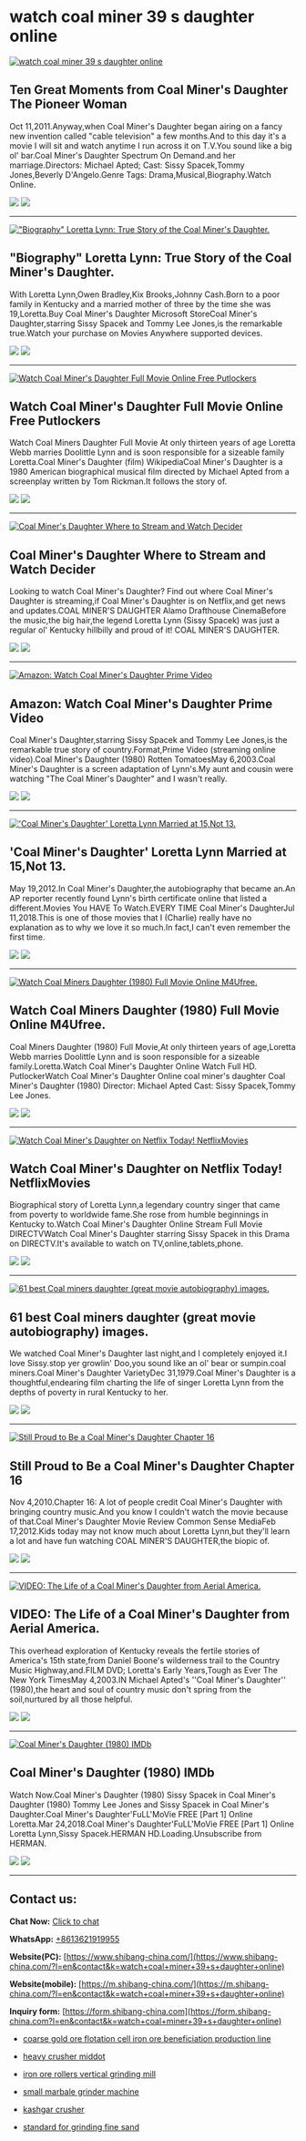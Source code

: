 # watch coal miner 39 s daughter online

<a href="https://swt.shibang-china.com/?l=en&img&k=watch+coal+miner+39+s+daughter+online" target="_blank">![watch coal miner 39 s daughter online](http://static.shibang-china.com/all-800x300/208.jpg)</a>

## Ten Great Moments from Coal Miner&#39;s Daughter The Pioneer Woman
Oct 11,2011.Anyway,when Coal Miner&#39;s Daughter began airing on a fancy new invention called "cable television" a few months.And to this day it&#39;s a movie I will sit and watch anytime I run across it on T.V.You sound like a big ol&#39; bar.Coal Miner&#39;s Daughter Spectrum On Demand.and her marriage.Directors: Michael Apted; Cast: Sissy Spacek,Tommy Jones,Beverly D&#39;Angelo.Genre Tags: Drama,Musical,Biography.Watch Online.


<a href="https://whatsapp.shibangsoft.com/WhatsApp.php" target="_blank" title="WhatsApp">![](http://static.shibang-china.com/icon/whatsapp.png)</a> <a href="https://swt.shibang-china.com/?l=en&icon&k=watch+coal+miner+39+s+daughter+online" target="_blank">![](http://static.shibang-china.com/icon/chat-en.png)</a>

---

<a href="https://swt.shibang-china.com/?l=en&img&k=watch+coal+miner+39+s+daughter+online" target="_blank">![&quot;Biography&quot; Loretta Lynn: True Story of the Coal Miner&#39;s Daughter.](http://static.shibang-china.com/all-800x300/1468.jpg)</a>

## &quot;Biography&quot; Loretta Lynn: True Story of the Coal Miner&#39;s Daughter.
With Loretta Lynn,Owen Bradley,Kix Brooks,Johnny Cash.Born to a poor family in Kentucky and a married mother of three by the time she was 19,Loretta.Buy Coal Miner&#39;s Daughter Microsoft StoreCoal Miner&#39;s Daughter,starring Sissy Spacek and Tommy Lee Jones,is the remarkable true.Watch your purchase on Movies Anywhere supported devices.


<a href="https://whatsapp.shibangsoft.com/WhatsApp.php" target="_blank" title="WhatsApp">![](http://static.shibang-china.com/icon/whatsapp.png)</a> <a href="https://swt.shibang-china.com/?l=en&icon&k=watch+coal+miner+39+s+daughter+online" target="_blank">![](http://static.shibang-china.com/icon/chat-en.png)</a>

---

<a href="https://swt.shibang-china.com/?l=en&img&k=watch+coal+miner+39+s+daughter+online" target="_blank">![Watch Coal Miner&#39;s Daughter Full Movie Online Free Putlockers](http://static.shibang-china.com/all-800x300/938.jpg)</a>

## Watch Coal Miner&#39;s Daughter Full Movie Online Free Putlockers
Watch Coal Miners Daughter Full Movie At only thirteen years of age Loretta Webb marries Doolittle Lynn and is soon responsible for a sizeable family Loretta.Coal Miner&#39;s Daughter (film) WikipediaCoal Miner&#39;s Daughter is a 1980 American biographical musical film directed by Michael Apted from a screenplay written by Tom Rickman.It follows the story of.


<a href="https://whatsapp.shibangsoft.com/WhatsApp.php" target="_blank" title="WhatsApp">![](http://static.shibang-china.com/icon/whatsapp.png)</a> <a href="https://swt.shibang-china.com/?l=en&icon&k=watch+coal+miner+39+s+daughter+online" target="_blank">![](http://static.shibang-china.com/icon/chat-en.png)</a>

---

<a href="https://swt.shibang-china.com/?l=en&img&k=watch+coal+miner+39+s+daughter+online" target="_blank">![Coal Miner&#39;s Daughter Where to Stream and Watch Decider](http://static.shibang-china.com/all-800x300/211.jpg)</a>

## Coal Miner&#39;s Daughter Where to Stream and Watch Decider
Looking to watch Coal Miner&#39;s Daughter? Find out where Coal Miner&#39;s Daughter is streaming,if Coal Miner&#39;s Daughter is on Netflix,and get news and updates.COAL MINER&#39;S DAUGHTER Alamo Drafthouse CinemaBefore the music,the big hair,the legend Loretta Lynn (Sissy Spacek) was just a regular ol&#39; Kentucky hillbilly and proud of it! COAL MINER&#39;S DAUGHTER.


<a href="https://whatsapp.shibangsoft.com/WhatsApp.php" target="_blank" title="WhatsApp">![](http://static.shibang-china.com/icon/whatsapp.png)</a> <a href="https://swt.shibang-china.com/?l=en&icon&k=watch+coal+miner+39+s+daughter+online" target="_blank">![](http://static.shibang-china.com/icon/chat-en.png)</a>

---

<a href="https://swt.shibang-china.com/?l=en&img&k=watch+coal+miner+39+s+daughter+online" target="_blank">![Amazon: Watch Coal Miner&#39;s Daughter Prime Video](http://static.shibang-china.com/all-800x300/89.jpg)</a>

## Amazon: Watch Coal Miner&#39;s Daughter Prime Video
Coal Miner&#39;s Daughter,starring Sissy Spacek and Tommy Lee Jones,is the remarkable true story of country.Format,Prime Video (streaming online video).Coal Miner&#39;s Daughter (1980) Rotten TomatoesMay 6,2003.Coal Miner&#39;s Daughter is a screen adaptation of Lynn&#39;s.My aunt and cousin were watching &quot;The Coal Miner&#39;s Daughter&quot; and I wasn&#39;t really.


<a href="https://whatsapp.shibangsoft.com/WhatsApp.php" target="_blank" title="WhatsApp">![](http://static.shibang-china.com/icon/whatsapp.png)</a> <a href="https://swt.shibang-china.com/?l=en&icon&k=watch+coal+miner+39+s+daughter+online" target="_blank">![](http://static.shibang-china.com/icon/chat-en.png)</a>

---

<a href="https://swt.shibang-china.com/?l=en&img&k=watch+coal+miner+39+s+daughter+online" target="_blank">![&#39;Coal Miner&#39;s Daughter&#39; Loretta Lynn Married at 15,Not 13.](http://static.shibang-china.com/all-800x300/783.jpg)</a>

## &#39;Coal Miner&#39;s Daughter&#39; Loretta Lynn Married at 15,Not 13.
May 19,2012.In Coal Miner&#39;s Daughter,the autobiography that became an.An AP reporter recently found Lynn&#39;s birth certificate online that listed a different.Movies You HAVE To Watch.EVERY TIME Coal Miner&#39;s DaughterJul 11,2018.This is one of those movies that I (Charlie) really have no explanation as to why we love it so much.In fact,I can&#39;t even remember the first time.


<a href="https://whatsapp.shibangsoft.com/WhatsApp.php" target="_blank" title="WhatsApp">![](http://static.shibang-china.com/icon/whatsapp.png)</a> <a href="https://swt.shibang-china.com/?l=en&icon&k=watch+coal+miner+39+s+daughter+online" target="_blank">![](http://static.shibang-china.com/icon/chat-en.png)</a>

---

<a href="https://swt.shibang-china.com/?l=en&img&k=watch+coal+miner+39+s+daughter+online" target="_blank">![Watch Coal Miners Daughter (1980) Full Movie Online M4Ufree.](http://static.shibang-china.com/all-800x300/398.jpg)</a>

## Watch Coal Miners Daughter (1980) Full Movie Online M4Ufree.
Coal Miners Daughter (1980) Full Movie,At only thirteen years of age,Loretta Webb marries Doolittle Lynn and is soon responsible for a sizeable family.Loretta.Watch Coal Miner&#39;s Daughter Online Watch Full HD. PutlockerWatch Coal Miner&#39;s Daughter Online coal miner&#39;s daughter Coal Miner&#39;s Daughter (1980) Director: Michael Apted Cast: Sissy Spacek,Tommy Lee Jones.


<a href="https://whatsapp.shibangsoft.com/WhatsApp.php" target="_blank" title="WhatsApp">![](http://static.shibang-china.com/icon/whatsapp.png)</a> <a href="https://swt.shibang-china.com/?l=en&icon&k=watch+coal+miner+39+s+daughter+online" target="_blank">![](http://static.shibang-china.com/icon/chat-en.png)</a>

---

<a href="https://swt.shibang-china.com/?l=en&img&k=watch+coal+miner+39+s+daughter+online" target="_blank">![Watch Coal Miner&#39;s Daughter on Netflix Today! NetflixMovies](http://static.shibang-china.com/all-800x300/1423.jpg)</a>

## Watch Coal Miner&#39;s Daughter on Netflix Today! NetflixMovies
Biographical story of Loretta Lynn,a legendary country singer that came from poverty to worldwide fame.She rose from humble beginnings in Kentucky to.Watch Coal Miner&#39;s Daughter Online Stream Full Movie DIRECTVWatch Coal Miner&#39;s Daughter starring Sissy Spacek in this Drama on DIRECTV.It&#39;s available to watch on TV,online,tablets,phone.


<a href="https://whatsapp.shibangsoft.com/WhatsApp.php" target="_blank" title="WhatsApp">![](http://static.shibang-china.com/icon/whatsapp.png)</a> <a href="https://swt.shibang-china.com/?l=en&icon&k=watch+coal+miner+39+s+daughter+online" target="_blank">![](http://static.shibang-china.com/icon/chat-en.png)</a>

---

<a href="https://swt.shibang-china.com/?l=en&img&k=watch+coal+miner+39+s+daughter+online" target="_blank">![61 best Coal miners daughter (great movie autobiography) images.](http://static.shibang-china.com/all-800x300/1288.jpg)</a>

## 61 best Coal miners daughter (great movie autobiography) images.
We watched Coal Miner&#39;s Daughter last night,and I completely enjoyed it.I love Sissy.stop yer growlin&#39; Doo,you sound like an ol&#39; bear or sumpin.coal miners.Coal Miner&#39;s Daughter VarietyDec 31,1979.Coal Miner&#39;s Daughter is a thoughtful,endearing film charting the life of singer Loretta Lynn from the depths of poverty in rural Kentucky to her.


<a href="https://whatsapp.shibangsoft.com/WhatsApp.php" target="_blank" title="WhatsApp">![](http://static.shibang-china.com/icon/whatsapp.png)</a> <a href="https://swt.shibang-china.com/?l=en&icon&k=watch+coal+miner+39+s+daughter+online" target="_blank">![](http://static.shibang-china.com/icon/chat-en.png)</a>

---

<a href="https://swt.shibang-china.com/?l=en&img&k=watch+coal+miner+39+s+daughter+online" target="_blank">![Still Proud to Be a Coal Miner&#39;s Daughter Chapter 16](http://static.shibang-china.com/all-800x300/518.jpg)</a>

## Still Proud to Be a Coal Miner&#39;s Daughter Chapter 16
Nov 4,2010.Chapter 16: A lot of people credit Coal Miner&#39;s Daughter with bringing country music.And you know I couldn&#39;t watch the movie because of that.Coal Miner&#39;s Daughter Movie Review Common Sense MediaFeb 17,2012.Kids today may not know much about Loretta Lynn,but they&#39;ll learn a lot and have fun watching COAL MINER&#39;S DAUGHTER,the biopic of.


<a href="https://whatsapp.shibangsoft.com/WhatsApp.php" target="_blank" title="WhatsApp">![](http://static.shibang-china.com/icon/whatsapp.png)</a> <a href="https://swt.shibang-china.com/?l=en&icon&k=watch+coal+miner+39+s+daughter+online" target="_blank">![](http://static.shibang-china.com/icon/chat-en.png)</a>

---

<a href="https://swt.shibang-china.com/?l=en&img&k=watch+coal+miner+39+s+daughter+online" target="_blank">![VIDEO: The Life of a Coal Miner&#39;s Daughter from Aerial America.](http://static.shibang-china.com/all-800x300/787.jpg)</a>

## VIDEO: The Life of a Coal Miner&#39;s Daughter from Aerial America.
This overhead exploration of Kentucky reveals the fertile stories of America&#39;s 15th state,from Daniel Boone&#39;s wilderness trail to the Country Music Highway,and.FILM DVD; Loretta&#39;s Early Years,Tough as Ever The New York TimesMay 4,2003.IN Michael Apted&#39;s &#39;&#39;Coal Miner&#39;s Daughter&#39;&#39; (1980),the heart and soul of country music don&#39;t spring from the soil,nurtured by all those helpful.


<a href="https://whatsapp.shibangsoft.com/WhatsApp.php" target="_blank" title="WhatsApp">![](http://static.shibang-china.com/icon/whatsapp.png)</a> <a href="https://swt.shibang-china.com/?l=en&icon&k=watch+coal+miner+39+s+daughter+online" target="_blank">![](http://static.shibang-china.com/icon/chat-en.png)</a>

---

<a href="https://swt.shibang-china.com/?l=en&img&k=watch+coal+miner+39+s+daughter+online" target="_blank">![Coal Miner&#39;s Daughter (1980) IMDb](http://static.shibang-china.com/all-800x300/541.jpg)</a>

## Coal Miner&#39;s Daughter (1980) IMDb
Watch Now.Coal Miner&#39;s Daughter (1980) Sissy Spacek in Coal Miner&#39;s Daughter (1980) Tommy Lee Jones and Sissy Spacek in Coal Miner&#39;s Daughter.Coal Miner&#39;s Daughter&#39;FuLL&#39;MoVie FREE [Part 1] Online Loretta.Mar 24,2018.Coal Miner&#39;s Daughter&#39;FuLL&#39;MoVie FREE [Part 1] Online Loretta Lynn,Sissy Spacek.HERMAN HD.Loading.Unsubscribe from HERMAN.


<a href="https://whatsapp.shibangsoft.com/WhatsApp.php" target="_blank" title="WhatsApp">![](http://static.shibang-china.com/icon/whatsapp.png)</a> <a href="https://swt.shibang-china.com/?l=en&icon&k=watch+coal+miner+39+s+daughter+online" target="_blank">![](http://static.shibang-china.com/icon/chat-en.png)</a>

---
## Contact us:

**Chat Now:** [Click to chat](https://swt.shibang-china.com?l=en&contact&k=watch+coal+miner+39+s+daughter+online)

**WhatsApp:**  [+8613621919955](https://whatsapp.shibangsoft.com/WhatsApp.php)

**Website(PC):** [https://www.shibang-china.com/](https://www.shibang-china.com/?l=en&contact&k=watch+coal+miner+39+s+daughter+online)

**Website(mobile):** [https://m.shibang-china.com/](https://m.shibang-china.com/?l=en&contact&k=watch+coal+miner+39+s+daughter+online)

**Inquiry form:** [https://form.shibang-china.com](https://form.shibang-china.com?l=en&contact&k=watch+coal+miner+39+s+daughter+online)

* [coarse gold ore flotation cell iron ore beneficiation production line](../133/coarse%20gold%20ore%20flotation%20cell%20iron%20ore%20beneficiation%20production%20line.md)

* [heavy crusher middot](../139/heavy%20crusher%20middot.md)

* [iron ore rollers vertical grinding mill](../140/iron%20ore%20rollers%20vertical%20grinding%20mill.md)

* [small marbale grinder machine](../129/small%20marbale%20grinder%20machine.md)

* [kashgar crusher](../136/kashgar%20crusher.md)

* [standard for grinding fine sand](../134/standard%20for%20grinding%20fine%20sand.md)